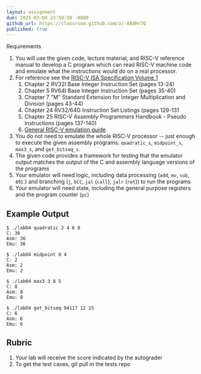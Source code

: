 ```yaml
---
layout: assignment
due: 2025-03-04 23:59:59 -0800
github_url: https://classroom.github.com/a/-8AdHr7Q
published: true
---
```


Requirements
1. You will use the given code, lecture material, and RISC-V reference manual to develop a C program which can read RISC-V machine code and emulate what the instructions would do on a real processor.
1. For reference see the [RISC-V ISA Specification Volume 1](https://github.com/riscv/riscv-isa-manual/releases/download/Ratified-IMAFDQC/riscv-spec-20191213.pdf)
    1. Chapter 2 RV32I Base Integer Instruction  Set (pages 13-24)
    1. Chapter 5 RV64I Base Integer Instruction Set (pages 35-40) 
    1. Chapter 7 "M" Standard Extension for Integer Multiplication and Division (pages 43-44)
    1. Chapter 24 RV32/64G Instruction Set Listings (pages 129-131
    1. Chapter 25 RISC-V Assembly Programmers Handbook - Pseudo Instructions (pages 137-140)
    1. [General  RISC-V emulation guide](https://github.com/usfca-cs-tools/docs/blob/main/risc-v-emulation.md)
1. You do not need to emulate the whole RISC-V processor -- just enough to execute the given assembly programs: `quadratic_s`, `midpoint_s`, `max3_s`, and `get_bitseq_s`.
1. The given code provides a framework for testing that the emulator output matches the output of the C and assembly language versions of the programs
1. Your emulator will need logic, including data processing (`add`, `mv`, `sub`, etc.) and branching (`j`, `bCC`, `jal` (`call`), `jalr` (`ret`)) to run the programs
1. Your emulator will need state, including the general purpose registers and the program counter (`pc`)

## Example Output
    $ ./lab04 quadratic 2 4 6 8
    C: 36
    Asm: 36
    Emu: 36

    $ ./lab04 midpoint 0 4
    C: 2
    Asm: 2
    Emu: 2

    $ ./lab04 max3 3 8 5
    C: 8
    Asm: 8
    Emu: 8

    $ ./lab04 get_bitseq 94117 12 15
    C: 6
    Asm: 6
    Emu: 6

## Rubric
1. Your lab will receive the score indicated by the autograder
1. To get the test cases, git pull in the tests repo
